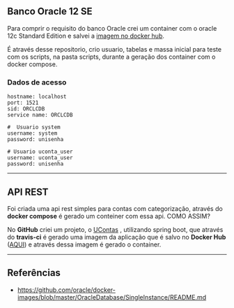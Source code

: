 
## Banco Oracle 12 SE

Para comprir o requisito do banco Oracle crei um container com o oracle 12c Standard Edition e salvei a [imagem no docker hub](https://hub.docker.com/repository/docker/uniliva/oracle_db).

É através desse repositorio, crio usuario, tabelas e massa inicial para teste com os scripts, na pasta scripts, durante a geração dos container com o docker compose.

### Dados de acesso


```shellscript
hostname: localhost
port: 1521
sid: ORCLCDB
service name: ORCLCDB

#  Usuario system
username: system
password: unisenha

# Usuario uconta_user
username: uconta_user
password: unisenha
```

---

## API REST

Foi criada uma api rest simples para contas com categorização, através do **docker compose** é gerado um conteiner com essa api. COMO ASSIM?

No **GitHub** criei um projeto, o [UContas](https://github.com/Uniliva/ucontas) , utilizando spring boot, que através do **travis-ci** é gerado uma imagem da aplicação que é salvo no **Docker Hub** ([AQUI](https://hub.docker.com/repository/docker/uniliva/ucontas-api)) e através dessa imagem é gerado o container.



---

## Referências

- https://github.com/oracle/docker-images/blob/master/OracleDatabase/SingleInstance/README.md